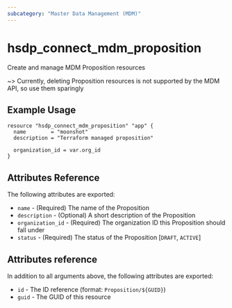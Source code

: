 ```yaml
---
subcategory: "Master Data Management (MDM)"
---
```


# hsdp_connect_mdm_proposition

Create and manage MDM Proposition resources

~> Currently, deleting Proposition resources is not supported by the MDM API, so use them sparingly

## Example Usage

```hcl
resource "hsdp_connect_mdm_proposition" "app" {
  name        = "moonshot"
  description = "Terraform managed proposition"
  
  organization_id = var.org_id
}
```

## Attributes Reference

The following attributes are exported:

* `name` - (Required) The name of the Proposition
* `description` - (Optional) A short description of the Proposition
* `organization_id` - (Required) The organization ID this Proposition should fall under
* `status` - (Required) The status of the Proposition [`DRAFT`, `ACTIVE`]

## Attributes reference

In addition to all arguments above, the following attributes are exported:

* `id` - The ID reference (format: `Proposition/${GUID}`)
* `guid` - The GUID of this resource
